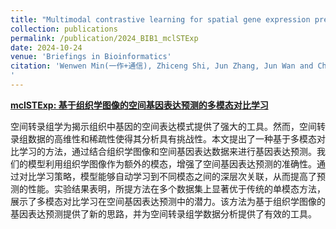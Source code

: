 ```yaml
---
title: "Multimodal contrastive learning for spatial gene expression prediction using histology images"
collection: publications
permalink: /publication/2024_BIB1_mclSTExp
date: 2024-10-24
venue: 'Briefings in Bioinformatics'
citation: 'Wenwen Min(一作+通信), Zhiceng Shi, Jun Zhang, Jun Wan and Changmiao Wang. Multimodal contrastive learning for spatial gene expression prediction using histology images. Briefings in Bioinformatics 2024, DOI: 10.1093/bib/bbae551 (CCF B类期刊, 中科院JCR1区, IF=9.5)
'
---
```


[**mclSTExp: 基于组织学图像的空间基因表达预测的多模态对比学习**](https://academic.oup.com/bib/article/25/6/bbae551/7848899)

空间转录组学为揭示组织中基因的空间表达模式提供了强大的工具。然而，空间转录组数据的高维性和稀疏性使得其分析具有挑战性。本文提出了一种基于多模态对比学习的方法，通过结合组织学图像和空间基因表达数据来进行基因表达预测。我们的模型利用组织学图像作为额外的模态，增强了空间基因表达预测的准确性。通过对比学习策略，模型能够自动学习到不同模态之间的深层次关联，从而提高了预测的性能。实验结果表明，所提方法在多个数据集上显著优于传统的单模态方法，展示了多模态对比学习在空间基因表达预测中的潜力。该方法为基于组织学图像的基因表达预测提供了新的思路，并为空间转录组学数据分析提供了有效的工具。

